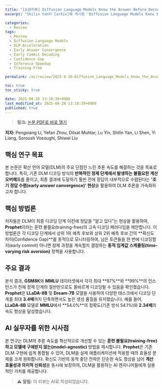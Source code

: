 ```yaml
---
title: "[논문리뷰] Diffusion Language Models Know the Answer Before Decoding"
excerpt: "Shilin Yan이 [arXiv]에 게시한 'Diffusion Language Models Know the Answer Before Decoding' 논문에 대한 자세한 리뷰입니다."

categories:
  - Review
tags:
  - Review
  - Diffusion Language Models
  - DLM Acceleration
  - Early Answer Convergence
  - Early Commit Decoding
  - Confidence Gap
  - Inference Speedup
  - Training-Free

permalink: /ai/review/2025-8-28-Diffusion_Language_Models_Know_the_Answer_Before_Decoding/

toc: true
toc_sticky: true

date: 2025-08-28 13:10:39+0900
last_modified_at: 2025-08-28 13:10:39+0900
published: true
---
```

> **링크:** [논문 PDF로 바로 열기](https://arxiv.org/abs/2508.19982)

**저자:** Pengxiang Li, Yefan Zhou, Dilxat Muhtar, Lu Yin, Shilin Yan, Li Shen, Yi Liang, Soroush Vosoughi, Shiwei Liu



## 핵심 연구 목표
본 논문은 확산 언어 모델(DLM)의 주요 단점인 느린 추론 속도를 해결하는 것을 목표로 합니다. 특히, 기존 DLM 디코딩 방식의 **반복적인 정제 단계에서 발생하는 불필요한 계산 오버헤드**를 줄이고, 최종 결과에 도달하기 훨씬 전에 정답이 내부적으로 수렴된다는 **'조기 정답 수렴(early answer convergence)' 현상**을 활용하여 DLM 추론을 가속화하고자 합니다.

## 핵심 방법론
저자들은 DLM이 최종 디코딩 단계 이전에 정답을 "알고 있다"는 현상을 활용하여, **Prophet**이라는 훈련 불필요(training-free)의 고속 디코딩 패러다임을 제안합니다. 이 방법론은 각 디코딩 단계에서 상위 1위 예측 후보와 상위 2위 예측 후보 간의 **확신도 차이(Confidence Gap)**를 동적으로 모니터링하여, 남은 토큰들을 한 번에 디코딩할지(early commit) 아니면 정제 과정을 계속할지 결정하는 **동적 임계값 스케줄링(time-varying risk aversion)** 정책을 사용합니다.

## 주요 결과
분석 결과, **GSM8K**와 **MMLU** 데이터셋에서 각각 최대 **97%**와 **99%**의 인스턴스가 전체 정제 단계의 절반만으로도 올바르게 디코딩될 수 있음을 확인했습니다. **Prophet**은 **LLaDA-8B** 및 **Dream-7B** 모델을 사용하여 다양한 태스크에서 디코딩 단계를 최대 **3.4배**까지 단축하면서도 높은 생성 품질을 유지했습니다. 예를 들어, **LLaDA-8B** 모델로 **MMLU**에서 **54.0%**의 정확도(기존 방식 54.1%)와 **2.34배**의 속도 향상을 달성했습니다.

## AI 실무자를 위한 시사점
본 연구는 DLM의 추론 속도를 혁신적으로 개선할 수 있는 **훈련 불필요(training-free)하고 모델에 구애받지 않는(model-agnostic)** 방법을 제시합니다. **Prophet**은 기존 DLM 구현에 쉽게 통합될 수 있어, DLM을 실제 애플리케이션에 적용할 때의 효율성 문제를 크게 완화합니다. 확신도 기반의 동적 중단 전략은 단순한 속도 향상을 넘어 **계산 효율성과 의미적 신뢰성**을 동시에 보장하여, DLM을 활용하는 AI 엔지니어들에게 실용적인 가치를 제공합니다.

> ⚠️ **알림:** 이 리뷰는 AI로 작성되었습니다.